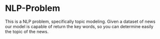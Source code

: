 # NLP-Problem

This is a NLP problem, specifically topic modeling. Given a dataset of news our model is capable of return the key words, so you can determine easily the topic of the news. 
